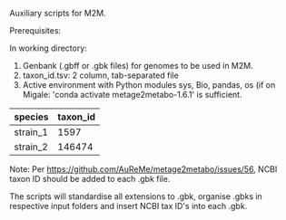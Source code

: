 Auxiliary scripts for M2M.

Prerequisites:

In working directory: 

1) Genbank (.gbff or .gbk files) for genomes to be used in M2M.
2) taxon_id.tsv: 2 column, tab-separated file
3) Active environment with Python modules sys, Bio, pandas, os (if on Migale: 'conda activate metage2metabo-1.6.1' is sufficient.

| species  | taxon_id |
| ------------- | ------------- |
| strain_1  | 1597  |
| strain_2  | 146474  |

Note: Per https://github.com/AuReMe/metage2metabo/issues/56, NCBI taxon ID should be added to each .gbk file.

The scripts will standardise all extensions to .gbk, organise .gbks in respective input folders and insert NCBI tax ID's into each .gbk.

